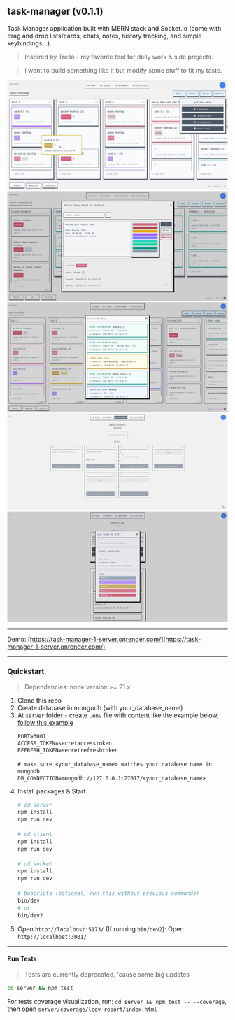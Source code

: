 ## task-manager (v0.1.1)

Task Manager application built with MERN stack and Socket.io (come with drag and drop lists/cards, chats, notes, history tracking, and simple keybindings...).

> Inspired by Trello - my favorite tool for daily work & side projects.

> I want to build something like it but modify some stuff to fit my taste.

![Board Screenshot](./media/screenshot1.png)
![Card Details Screenshot](./media/screenshot5.webp)
![Writedown Screenshot](./media/screenshot2.png)
![Board Activities Screenshot](./media/screenshot3.png)
![Board Stats Screenshot](./media/screenshot4.png)

---

Demo: [https://task-manager-1-server.onrender.com/](https://task-manager-1-server.onrender.com/)

---

### Quickstart

> Dependencies: node version >= 21.x

1. Clone this repo
2. Create database in mongodb (with your_database_name)
3. At `server` folder - create `.env` file with content like the example below,
   [follow this example](./server/.env.example)
    ```
    PORT=3001
    ACCESS_TOKEN=secretaccesstoken
    REFRESH_TOKEN=secretrefreshtoken

    # make sure <your_database_name> matches your database name in mongodb
    DB_CONNECTION=mongodb://127.0.0.1:27017/<your_database_name>
    ```
4. Install packages & Start
   ```bash
   # cd server
   npm install
   npm run dev

   # cd client
   npm install
   npm run dev

   # cd socket
   npm install
   npm run dev

   # bascripts (optional, run this without previous commands)
   bin/dev
   # or
   bin/dev2
   ```
5. Open `http://localhost:5173/`
   (If running `bin/dev2`): Open `http://localhost:3001/`

---

#### Run Tests

> Tests are currently deprecated, 'cause some big updates

```bash
cd server && npm test
```

For tests coverage visualization, run: `cd server && npm test -- --coverage`, then open `server/coverage/lcov-report/index.html`
